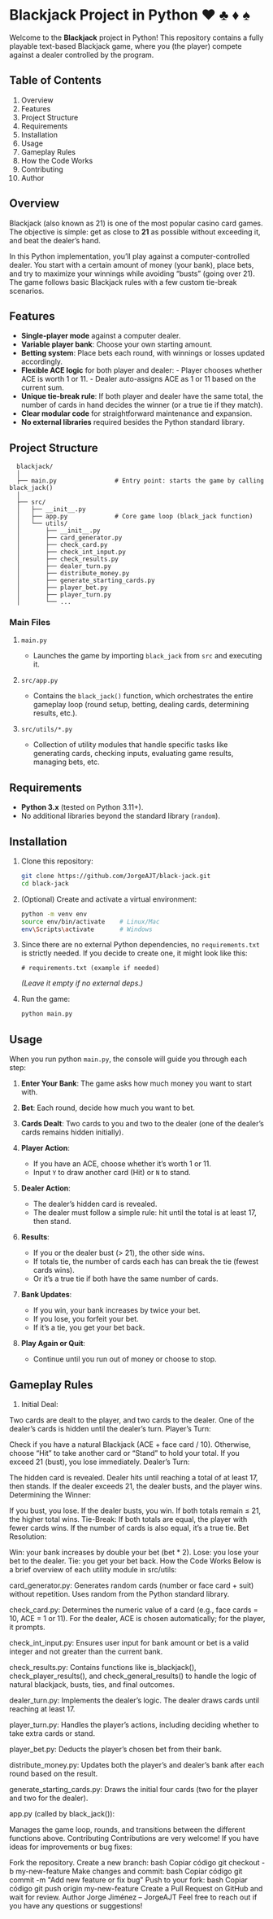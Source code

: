 # Blackjack Project in Python :hearts: :clubs: :diamonds: :spades:

Welcome to the **Blackjack** project in Python! This repository contains a fully playable text-based Blackjack game, where you (the player) compete against a dealer controlled by the program.

## Table of Contents

1. Overview
2. Features
3. Project Structure
4. Requirements
5. Installation
6. Usage
7. Gameplay Rules
8. How the Code Works
9. Contributing
10. Author

## Overview
Blackjack (also known as 21) is one of the most popular casino card games. The objective is simple: get as close to **21** as possible without exceeding it, and beat the dealer’s hand.

In this Python implementation, you’ll play against a computer-controlled dealer. You start with a certain amount of money (your bank), place bets, and try to maximize your winnings while avoiding “busts” (going over 21). The game follows basic Blackjack rules with a few custom tie-break scenarios.

## Features
- **Single-player mode** against a computer dealer.
- **Variable player bank**: Choose your own starting amount.
- **Betting system**: Place bets each round, with winnings or losses updated accordingly.
- **Flexible ACE logic** for both player and dealer:
      - Player chooses whether ACE is worth 1 or 11.
      - Dealer auto-assigns ACE as 1 or 11 based on the current sum.
- **Unique tie-break rule**: If both player and dealer have the same total, the number of cards in hand decides the winner (or a true tie if they match).
- **Clear modular code** for straightforward maintenance and expansion.
- **No external libraries** required besides the Python standard library.

## Project Structure

      blackjack/
      │
      ├── main.py                # Entry point: starts the game by calling black_jack()
      │
      ├── src/
      │   ├── __init__.py
      │   ├── app.py             # Core game loop (black_jack function)
      │   └── utils/
      │       ├── __init__.py
      │       ├── card_generator.py
      │       ├── check_card.py
      │       ├── check_int_input.py
      │       ├── check_results.py
      │       ├── dealer_turn.py
      │       ├── distribute_money.py
      │       ├── generate_starting_cards.py
      │       ├── player_bet.py
      │       ├── player_turn.py
      │       └── ...

### Main Files
1. `main.py`

    - Launches the game by importing `black_jack` from `src` and executing it.

2. `src/app.py`

     - Contains the `black_jack()` function, which orchestrates the entire gameplay loop (round setup, betting, dealing cards, determining results, etc.).

3. `src/utils/*.py`

     - Collection of utility modules that handle specific tasks like generating cards, checking inputs, evaluating game results, managing bets, etc.

## Requirements

- **Python 3.x** (tested on Python 3.11+).
- No additional libraries beyond the standard library (`random`).

## Installation

1. Clone this repository:
   ```bash
   git clone https://github.com/JorgeAJT/black-jack.git
   cd black-jack

2. (Optional) Create and activate a virtual environment:
   ```bash
   python -m venv env
   source env/bin/activate    # Linux/Mac
   env\Scripts\activate       # Windows
3. Since there are no external Python dependencies, no `requirements.txt` is strictly needed. If you decide to create one, it might look like this:
   ```text
   # requirements.txt (example if needed)
   ```
   *(Leave it empty if no external deps.)*

4. Run the game:
   ```bash
   python main.py
   
## Usage
When you run python `main.py`, the console will guide you through each step:

1. **Enter Your Bank**: The game asks how much money you want to start with.

2. **Bet**: Each round, decide how much you want to bet.

3. **Cards Dealt**: Two cards to you and two to the dealer (one of the dealer’s cards remains hidden initially).

4. **Player Action**:
    - If you have an ACE, choose whether it’s worth 1 or 11.
    - Input `Y` to draw another card (Hit) or `N` to stand.

5. **Dealer Action**:
    - The dealer’s hidden card is revealed.
    - The dealer must follow a simple rule: hit until the total is at least 17, then stand.

6. **Results**:
    - If you or the dealer bust (> 21), the other side wins.
    - If totals tie, the number of cards each has can break the tie (fewest cards wins).
    - Or it’s a true tie if both have the same number of cards.

7. **Bank Updates**:
    - If you win, your bank increases by twice your bet.
    - If you lose, you forfeit your bet.
    - If it’s a tie, you get your bet back.

8. **Play Again or Quit**:
    - Continue until you run out of money or choose to stop.

## Gameplay Rules
1. Initial Deal:

Two cards are dealt to the player, and two cards to the dealer.
One of the dealer’s cards is hidden until the dealer’s turn.
Player’s Turn:

Check if you have a natural Blackjack (ACE + face card / 10).
Otherwise, choose “Hit” to take another card or “Stand” to hold your total.
If you exceed 21 (bust), you lose immediately.
Dealer’s Turn:

The hidden card is revealed.
Dealer hits until reaching a total of at least 17, then stands.
If the dealer exceeds 21, the dealer busts, and the player wins.
Determining the Winner:

If you bust, you lose.
If the dealer busts, you win.
If both totals remain ≤ 21, the higher total wins.
Tie-Break: If both totals are equal, the player with fewer cards wins. If the number of cards is also equal, it’s a true tie.
Bet Resolution:

Win: your bank increases by double your bet (bet * 2).
Lose: you lose your bet to the dealer.
Tie: you get your bet back.
How the Code Works
Below is a brief overview of each utility module in src/utils:

card_generator.py:
Generates random cards (number or face card + suit) without repetition. Uses random from the Python standard library.

check_card.py:
Determines the numeric value of a card (e.g., face cards = 10, ACE = 1 or 11).
For the dealer, ACE is chosen automatically; for the player, it prompts.

check_int_input.py:
Ensures user input for bank amount or bet is a valid integer and not greater than the current bank.

check_results.py:
Contains functions like is_blackjack(), check_player_results(), and check_general_results() to handle the logic of natural blackjack, busts, ties, and final outcomes.

dealer_turn.py:
Implements the dealer’s logic. The dealer draws cards until reaching at least 17.

player_turn.py:
Handles the player’s actions, including deciding whether to take extra cards or stand.

player_bet.py:
Deducts the player’s chosen bet from their bank.

distribute_money.py:
Updates both the player’s and dealer’s bank after each round based on the result.

generate_starting_cards.py:
Draws the initial four cards (two for the player and two for the dealer).

app.py (called by black_jack()):

Manages the game loop, rounds, and transitions between the different functions above.
Contributing
Contributions are very welcome! If you have ideas for improvements or bug fixes:

Fork the repository.
Create a new branch:
bash
Copiar código
git checkout -b my-new-feature
Make changes and commit:
bash
Copiar código
git commit -m "Add new feature or fix bug"
Push to your fork:
bash
Copiar código
git push origin my-new-feature
Create a Pull Request on GitHub and wait for review.
Author
Jorge Jiménez – JorgeAJT
Feel free to reach out if you have any questions or suggestions!
